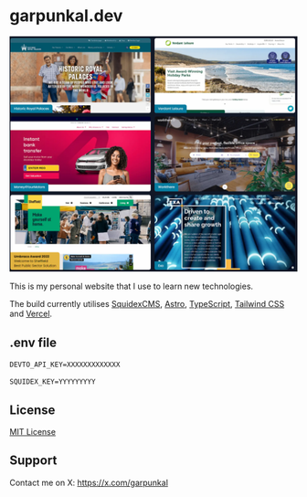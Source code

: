 # garpunkal.dev

![Screenshot of website](/screens/screenshot1.png)

This is my personal website that I use to learn new technologies.

The build currently utilises [SquidexCMS](https://squidex.io), [Astro](https://astro.build/), [TypeScript](https://www.typescriptlang.org/), [Tailwind CSS](https://tailwindcss.com/) and [Vercel](https://vercel.com/).


## .env file
```
DEVTO_API_KEY=XXXXXXXXXXXXX
```
```
SQUIDEX_KEY=YYYYYYYYY
```
## License 
[MIT License](LICENSE.md)
    
## Support
Contact me on X: https://x.com/garpunkal
